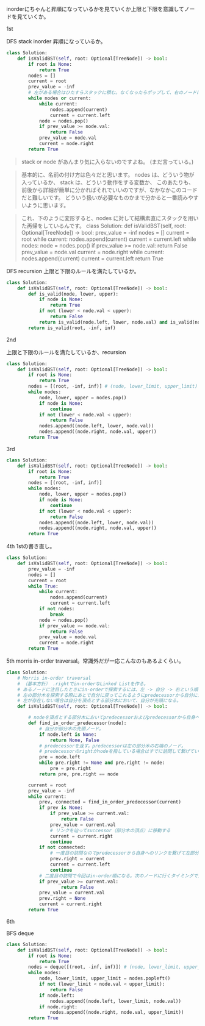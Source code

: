 inorderにちゃんと昇順になっているかを見ていくか上限と下限を意識してノードを見ていくか。

1st

DFS stack inorder
昇順になっているか。
```python
class Solution:
    def isValidBST(self, root: Optional[TreeNode]) -> bool:
        if root is None:
            return True
        nodes = []
        current = root
        prev_value = -inf
        # 左がある場合はひたすらスタックに積む。なくなったらポップして、右のノードに移り同様のことを繰り返す
        while nodes or current:
            while current:
                nodes.append(current)
                current = current.left
            node = nodes.pop()
            if prev_value >= node.val:
                return False
            prev_value = node.val
            current = node.right
        return True
```

> stack or node があんまり気に入らないのですよね。
(まだ言っている。)

> 基本的に、名前の付け方は色々だと思います。
nodes は、どういう物が入っているか、
stack は、どういう動作をする変数か、
このあたりも、前後から詳細が簡単に分かればそれでいいのですが、なかなかこのコードだと難しいです。
どういう扱いが必要なものかまで分かると一番読みやすいように思います。

> これ、下のように変形すると、nodes に対して結構素直にスタックを用いた再帰をしているんです。
class Solution:
    def isValidBST(self, root: Optional[TreeNode]) -> bool:
        prev_value = -inf
        nodes = []
        current = root
        while current:
            nodes.append(current)
            current = current.left
        while nodes:
            node = nodes.pop()
            if prev_value >= node.val:
                return False
            prev_value = node.val
            current = node.right
            while current:
                nodes.append(current)
                current = current.left
        return True


DFS recursion
上限と下限のルールを満たしているか。
```python
class Solution:
    def isValidBST(self, root: Optional[TreeNode]) -> bool:
        def is_valid(node, lower, upper):
            if node is None:
                return True
            if not (lower < node.val < upper):
                return False
            return is_valid(node.left, lower, node.val) and is_valid(node.right, node.val, upper)
        return is_valid(root, -inf, inf)
```

2nd

上限と下限のルールを満たしているか、recursion
```python
class Solution:
    def isValidBST(self, root: Optional[TreeNode]) -> bool:
        if root is None:
            return True
        nodes = [(root, -inf, inf)] # (node, lower_limit, upper_limit)
        while nodes:
            node, lower, upper = nodes.pop()
            if node is None:
                continue
            if not (lower < node.val < upper):
                return False
            nodes.append((node.left, lower, node.val))
            nodes.append((node.right, node.val, upper))
        return True
```

3rd

```python
class Solution:
    def isValidBST(self, root: Optional[TreeNode]) -> bool:
        if root is None:
            return True
        nodes = [(root, -inf, inf)]
        while nodes:
            node, lower, upper = nodes.pop()
            if node is None:
                continue
            if not (lower < node.val < upper):
                return False
            nodes.append((node.left, lower, node.val))
            nodes.append((node.right, node.val, upper))
        return True
```

4th
1stの書き直し。

```python
class Solution:
    def isValidBST(self, root: Optional[TreeNode]) -> bool:
        prev_value = -inf
        nodes = []
        current = root
        while True:
            while current:
                nodes.append(current)
                current = current.left
            if not nodes:
                break
            node = nodes.pop()
            if prev_value >= node.val:
                return False
            prev_value = node.val
            current = node.right
        return True
```

5th
morris in-order traversal。常識外だが一応こんなのもあるよくらい。
```python
class Solution:
    # Morris in-order traversal
    # （基本方針） .rightでin-orderなLinked Listを作る。
    # あるノードに注目したときにin-orderで探索するには、左 -> 自分 -> 右という順番で見ていけば良い。
    # 左の部分木を探索する際にあとで自分に戻ってこれるようにpredecessorから自分に対してrightでつなぐ。
    # 左が存在しない場合は自分を頂点とする部分木において、自分が先頭になる。
    def isValidBST(self, root: Optional[TreeNode]) -> bool:

        # nodeを頂点とする部分木においてpredecessorおよびpredecessorから自身へのリンクが繋がっているかを返す。
        def find_in_order_predecessor(node):
            # 自分が部分木の先頭ノード。
            if node.left is None:
                return None, False
            # predecessorを返す。predecessorは左の部分木の右端のノード。
            # predecessorのrightがnodeを指している場合はすでに訪問して繋げている。
            pre = node.left
            while pre.right != None and pre.right != node:
                pre = pre.right
            return pre, pre.right == node

        current = root
        prev_value = -inf
        while current:
            prev, connected = find_in_order_predecessor(current)
            if prev is None:
                if prev_value >= current.val:
                    return False
                prev_value = current.val
                # リンクを辿ってsuccessor（部分木の頂点）に移動する
                current = current.right
                continue
            if not connected:
                # 一度目の訪問なのでpredecessorから自身へのリンクを繋げて左部分技に移動する
                prev.right = current
                current = current.left
                continue
            # 二度目の訪問で今回はin-order順になる。次のノードに行くタイミングで元に戻す（predecessorからのリンクを切る）
            if prev_value >= current.val:
                    return False
            prev_value = current.val
            prev.right = None
            current = current.right
        return True
```

6th

BFS deque
```python
class Solution:
    def isValidBST(self, root: Optional[TreeNode]) -> bool:
        if root is None:
            return True
        nodes = deque([(root, -inf, inf)]) # (node, lower_limit, upper_limit)
        while nodes:
            node, lower_limit, upper_limit = nodes.popleft()
            if not (lower_limit < node.val < upper_limit):
                return False
            if node.left:
                nodes.append((node.left, lower_limit, node.val))
            if node.right:
                nodes.append((node.right, node.val, upper_limit))
        return True
```
